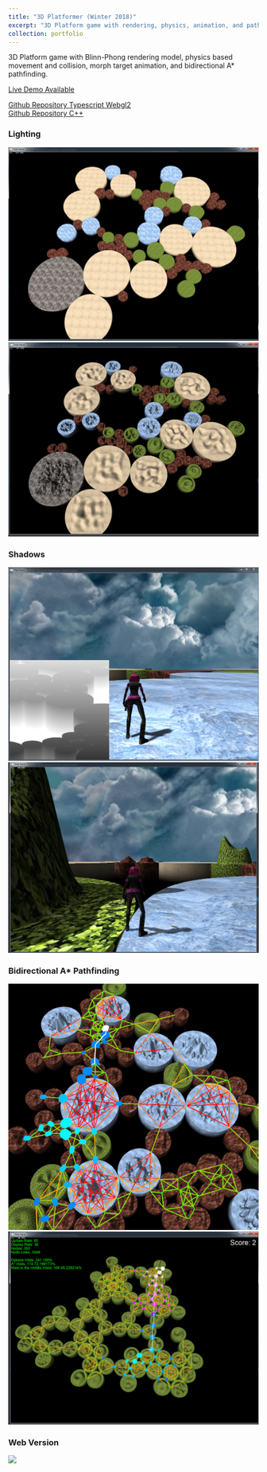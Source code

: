 ```yaml
---
title: "3D Platformer (Winter 2018)"
excerpt: "3D Platform game with rendering, physics, animation, and pathfinding<br/><img src='/images/cs409/particles.png'>"
collection: portfolio
---
```


3D Platform game with Blinn-Phong rendering model, physics based movement and collision, morph target animation, and bidirectional A* pathfinding.

[Live Demo Available](https://iwanttoeatyo.github.io/CS409-A6-Typescript-WebGL2/index.html)

[Github Repository Typescript Webgl2](https://github.com/iwanttoeatyo/CS409-A6-Typescript-WebGL2)  
[Github Repository C++](https://github.com/iwanttoeatyo/CS409-201810-A6)  

### Lighting
![](/images/cs409/no_lighting.png)
![](/images/cs409/lighting.png)

### Shadows
![](/images/cs409/shadowmap.PNG)
![](/images/cs409/shadows.png)

### Bidirectional A* Pathfinding
![](/images/cs409/pathfinding.PNG)
![](/images/cs409/pathfinding2.png)

### Web Version
![](/images/cs409/disks.PNG)

